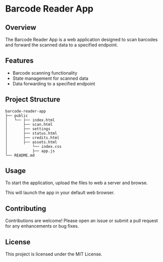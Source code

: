 # Barcode Reader App

## Overview
The Barcode Reader App is a web application designed to scan barcodes and forward the scanned data to a specified endpoint.

## Features
- Barcode scanning functionality
- State management for scanned data
- Data forwarding to a specified endpoint

## Project Structure
```
barcode-reader-app
├── public
│   └── ├── index.html
│       ├── scan.html
│       ├── settings
│       ├── status.html
│       ├── credits.html
│       ├── assets.html
│           └── index.css
│           ├── app.js
└── README.md
```
## Usage
To start the application, upload the files to web a server and browse.

This will launch the app in your default web browser.

## Contributing
Contributions are welcome! Please open an issue or submit a pull request for any enhancements or bug fixes.

## License
This project is licensed under the MIT License.
